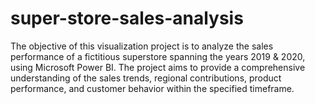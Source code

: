 # super-store-sales-analysis
The objective of this visualization project is to analyze the sales performance of a fictitious superstore spanning the years 2019 &amp; 2020, using Microsoft Power BI. The project aims to provide a comprehensive understanding of the sales trends, regional contributions, product performance, and customer behavior within the specified timeframe.
